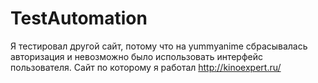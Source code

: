 # TestAutomation
Я тестировал другой сайт, потому что на yummyanime сбрасывалась авторизация и невозможно было использовать интерфейс пользователя. Сайт по которому я работал http://kinoexpert.ru/
